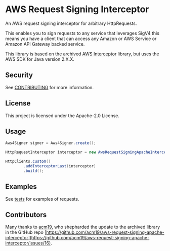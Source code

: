 # AWS Request Signing Interceptor

An AWS request signing interceptor for arbitrary HttpRequests.

This enables you to sign requests to any service that leverages SigV4 this means you have a client that can access any Amazon or AWS Service or Amazon API Gateway backed service.

This library is based on the archived [AWS Interceptor](https://github.com/amazon-archives/aws-request-signing-apache-interceptor) library, but uses the AWS SDK for Java version 2.X.X.

## Security

See [CONTRIBUTING](CONTRIBUTING.md#security-issue-notifications) for more information.

## License

This project is licensed under the Apache-2.0 License.

## Usage
```java
Aws4Signer signer = Aws4Signer.create();

HttpRequestInterceptor interceptor = new AwsRequestSigningApacheInterceptor(serviceName, signer, credentialsProvider, AWS_REGION);

HttpClients.custom()
        .addInterceptorLast(interceptor)
        .build();
```

## Examples

See [tests](src/test/java/io/github/acm19/aws/interceptor/test) for examples of requests.

## Contributors

Many thanks to [acm19](https://github.com/acm19), who shepharded the update to the archived library in the GitHub repo [https://github.com/acm19/aws-request-signing-apache-interceptor](https://github.com/acm19/aws-request-signing-apache-interceptor/issues/16).